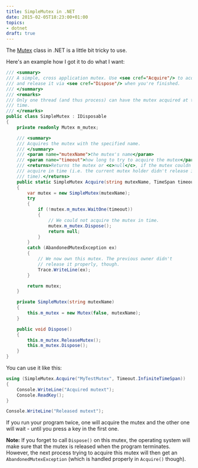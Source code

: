 ```yaml
---
title: SimpleMutex in .NET
date: 2015-02-05T18:23:00+01:00
topics:
- dotnet
draft: true
---
```


The [Mutex](https://msdn.microsoft.com/library/system.threading.mutex.aspx) class in .NET is a little bit tricky to use.

Here's an example how I got it to do what I want:

```c#
/// <summary>
/// A simple, cross application mutex. Use <see cref="Acquire"/> to acquire it
/// and release it via <see cref="Dispose"/> when you're finished.
/// </summary>
/// <remarks>
/// Only one thread (and thus process) can have the mutex acquired at the same
/// time.
/// </remarks>
public class SimpleMutex : IDisposable
{
    private readonly Mutex m_mutex;

    /// <summary>
    /// Acquires the mutex with the specified name.
    /// </summary>
    /// <param name="mutexName">the mutex's name</param>
    /// <param name="timeout">how long to try to acquire the mutex</param>
    /// <returns>Returns the mutex or <c>null</c>, if the mutex couldn't be
    /// acquire in time (i.e. the current mutex holder didn't release it in
    /// time).</returns>
    public static SimpleMutex Acquire(string mutexName, TimeSpan timeout)
    {
        var mutex = new SimpleMutex(mutexName);
        try
        {
            if (!mutex.m_mutex.WaitOne(timeout))
            {
                // We could not acquire the mutex in time.
                mutex.m_mutex.Dispose();
                return null;
            }
        }
        catch (AbandonedMutexException ex)
        {
            // We now own this mutex. The previous owner didn't
            // release it properly, though.
            Trace.WriteLine(ex);
        }

        return mutex;
    }

    private SimpleMutex(string mutexName)
    {
        this.m_mutex = new Mutex(false, mutexName);
    }

    public void Dispose()
    {
        this.m_mutex.ReleaseMutex();
        this.m_mutex.Dispose();
    }
}
```

You can use it like this:

```c#
using (SimpleMutex.Acquire("MyTestMutex", Timeout.InfiniteTimeSpan))
{
    Console.WriteLine("Acquired mutext");
    Console.ReadKey();
}

Console.WriteLine("Released mutext");
```

If you run your program twice, one will acquire the mutex and the other one will wait - until you press a key in the first one.

**Note:** If you forget to call `Dispose()` on this mutex, the operating system will make sure that the mutex is released when the program terminates. However, the next process trying to acquire this mutex will then get an `AbandonedMutexException` (which is handled properly in `Acquire()` though).
